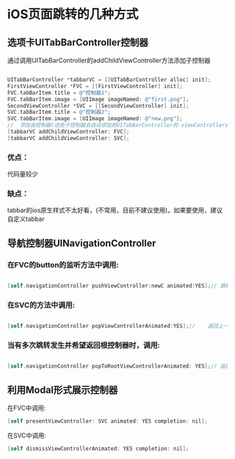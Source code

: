 # iOS页面跳转的几种方式

## 选项卡UITabBarController控制器

通过调用UITabBarController的addChildViewController方法添加子控制器

``` Objective-C

UITabBarController *tabbarVC = [[UITabBarController alloc] init];
FirstViewController *FVC = [[FirstViewController] init];
FVC.tabBarItem.title = @"控制器1";
FVC.tabBarItem.image = [UIImage imageNamed: @"first.png"];
SecondViewController *SVC = [[SecondViewController] init];
SVC.tabBarItem.title = @"控制器2";
SVC.tabBarItem.image = [UIImage imageNamed: @"new.png"];
//	添加自控制器(这些子控制器会自动添加到UITabBarController的 viewControllers数组中)
[tabbarVC addChildViewController: FVC];
[tabbarVC addChildViewController: SVC];
```

### 优点：

代码量较少

### 缺点：

tabbar的ios原生样式不太好看，(不常用，目前不建议使用)，如果要使用，建议自定义tabbar

## 导航控制器UINavigationController

### 在FVC的button的监听方法中调用:

``` Objective-C

[self.navigationController pushViewController:newC animated:YES];//	跳转到下一页

```

### 在SVC的方法中调用:

``` Objective-C

[self.navigationController popViewControllerAnimated:YES];//	返回上一页面

```

### 当有多次跳转发生并希望返回根控制器时，调用:

``` Objective-C

[self.navigationController popToRootViewControllerAnimated: YES];//	返回根控制器，即最开始的页面

```

## 利用Modal形式展示控制器

在FVC中调用:

``` Objective-C
[self presentViewController: SVC animated: YES completion: nil];
```

在SVC中调用:

``` Objective-C
[self dismissViewControllerAnimated: YES completion: nil];
```

